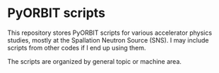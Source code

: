 # PyORBIT scripts

This repository stores PyORBIT scripts for various accelerator physics studies, mostly at the Spallation Neutron Source (SNS). I may include scripts from other codes if I end up using them.
 
The scripts are organized by general topic or machine area.